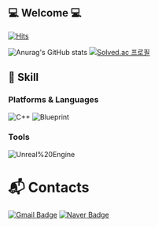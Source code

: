 ## 💻 Welcome 💻
[![Hits](https://hits.seeyoufarm.com/api/count/incr/badge.svg?url=https%3A%2F%2Fgithub.com%2FJunghyeon0710&count_bg=%2379C83D&title_bg=%23555555&icon=waze.svg&icon_color=%23E7E7E7&title=hits&edge_flat=false)](https://hits.seeyoufarm.com)

![Anurag's GitHub stats](https://github-readme-stats.vercel.app/api?username=Junghyeon0710&show_icons=true&theme=radical)
[![Solved.ac
프로필](http://mazassumnida.wtf/api/v2/generate_badge?boj=sie08357)](https://solved.ac/sie08357)

## 💪 Skill
### Platforms & Languages
![C++](https://img.shields.io/badge/C++-00599C.svg?&style=for-the-badge&logo=C++&logoColor=White)
![Blueprint](https://img.shields.io/badge/Blueprint-137CBD.svg?&style=for-the-badge&logo=Blueprint&logoColor=White)
### Tools
![Unreal%20Engine](https://img.shields.io/badge/Unreal%20Engine-0E1128.svg?&style=for-the-badge&logo=Unreal%20Engine&logoColor=White)

# :mailbox_with_mail: Contacts
[![Gmail Badge](https://img.shields.io/badge/Gmail-d14836?style=flat-square&logo=Gmail&logoColor=white&link=mailto:sie08357@gmail.com)](mailto:sie08357@gmail.com)
[![Naver Badge](https://img.shields.io/badge/Naver-03C75A?style=flat-square&logo=Naver&logoColor=white&link=mailto:sie08357@naver.com)](mailto:sie08357@naver.com)

